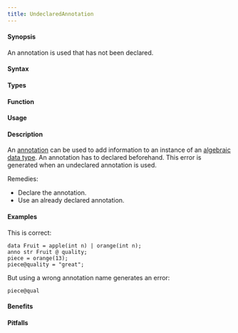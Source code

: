 ```yaml
---
title: UndeclaredAnnotation
---
```


#### Synopsis

An annotation is used that has not been declared.

#### Syntax

#### Types

#### Function
       
#### Usage

#### Description

An [annotation]((Rascal:Declarations-Annotation)) can be used to add information to an instance of an
[algebraic data type]((Rascal:Declarations-AlgebraicDataType)).
An annotation has to declared beforehand. This error is generated when an undeclared annotation is used.

Remedies:

*  Declare the annotation.
*  Use an already declared annotation.

#### Examples

This is correct:
```rascal-shell
data Fruit = apple(int n) | orange(int n);
anno str Fruit @ quality;
piece = orange(13);
piece@quality = "great";
```
But using a wrong annotation name generates an error:
```rascal-shell,continue,error
piece@qual
```

#### Benefits

#### Pitfalls

